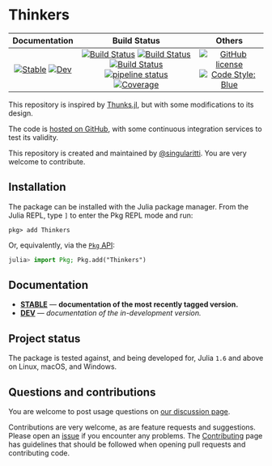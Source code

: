 # Thinkers

|                                 **Documentation**                                  |                                                                                                 **Build Status**                                                                                                 |                                        **Others**                                         |
| :--------------------------------------------------------------------------------: | :--------------------------------------------------------------------------------------------------------------------------------------------------------------------------------------------------------------: | :---------------------------------------------------------------------------------------: |
| [![Stable][docs-stable-img]][docs-stable-url] [![Dev][docs-dev-img]][docs-dev-url] | [![Build Status][gha-img]][gha-url] [![Build Status][appveyor-img]][appveyor-url] [![Build Status][cirrus-img]][cirrus-url] [![pipeline status][gitlab-img]][gitlab-url] [![Coverage][codecov-img]][codecov-url] | [![GitHub license][license-img]][license-url] [![Code Style: Blue][style-img]][style-url] |

[docs-stable-img]: https://img.shields.io/badge/docs-stable-blue.svg
[docs-stable-url]: https://singularitti.github.io/Thinkers.jl/stable
[docs-dev-img]: https://img.shields.io/badge/docs-dev-blue.svg
[docs-dev-url]: https://singularitti.github.io/Thinkers.jl/dev
[gha-img]: https://github.com/singularitti/Thinkers.jl/workflows/CI/badge.svg
[gha-url]: https://github.com/singularitti/Thinkers.jl/actions
[appveyor-img]: https://ci.appveyor.com/api/projects/status/github/singularitti/Thinkers.jl?svg=true
[appveyor-url]: https://ci.appveyor.com/project/singularitti/Thinkers-jl
[cirrus-img]: https://api.cirrus-ci.com/github/singularitti/Thinkers.jl.svg
[cirrus-url]: https://cirrus-ci.com/github/singularitti/Thinkers.jl
[gitlab-img]: https://gitlab.com/singularitti/Thinkers.jl/badges/main/pipeline.svg
[gitlab-url]: https://gitlab.com/singularitti/Thinkers.jl/-/pipelines
[codecov-img]: https://codecov.io/gh/singularitti/Thinkers.jl/branch/main/graph/badge.svg
[codecov-url]: https://codecov.io/gh/singularitti/Thinkers.jl
[license-img]: https://img.shields.io/github/license/singularitti/Thinkers.jl
[license-url]: https://github.com/singularitti/Thinkers.jl/blob/main/LICENSE
[style-img]: https://img.shields.io/badge/code%20style-blue-4495d1.svg
[style-url]: https://github.com/invenia/BlueStyle

This repository is inspired by [Thunks.jl](https://github.com/tbenst/Thunks.jl), but with
some modifications to its design.

The code is [hosted on GitHub](https://github.com/singularitti/Thinkers.jl),
with some continuous integration services to test its validity.

This repository is created and maintained by [@singularitti](https://github.com/singularitti).
You are very welcome to contribute.

## Installation

The package can be installed with the Julia package manager.
From the Julia REPL, type `]` to enter the Pkg REPL mode and run:

```
pkg> add Thinkers
```

Or, equivalently, via the [`Pkg` API](https://pkgdocs.julialang.org/v1/getting-started/):

```julia
julia> import Pkg; Pkg.add("Thinkers")
```

## Documentation

- [**STABLE**][docs-stable-url] — **documentation of the most recently tagged version.**
- [**DEV**][docs-dev-url] — _documentation of the in-development version._

## Project status

The package is tested against, and being developed for, Julia `1.6` and above on Linux,
macOS, and Windows.

## Questions and contributions

You are welcome to post usage questions on [our discussion page][discussions-url].

Contributions are very welcome, as are feature requests and suggestions. Please open an
[issue][issues-url] if you encounter any problems. The [Contributing](@ref) page has
guidelines that should be followed when opening pull requests and contributing code.

[discussions-url]: https://github.com/singularitti/Thinkers.jl/discussions
[issues-url]: https://github.com/singularitti/Thinkers.jl/issues
